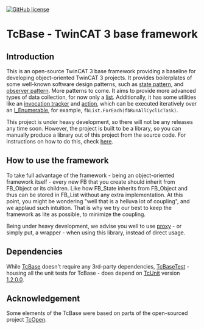 ﻿[![GitHub license](https://img.shields.io/github/license/Naereen/StrapDown.js.svg)](https://github.com/ahuca/TcBase/blob/main/LICENSE)

# TcBase - TwinCAT 3 base framework

## Introduction

This is an open-source TwinCAT 3 base framework providing a baseline for developing object-oriented TwinCAT 3 projects. It provides boilerplates of some well-known software design patterns, such as [state pattern](https://en.wikipedia.org/wiki/State_pattern), and [observer pattern](https://en.wikipedia.org/wiki/Observer_pattern). More patterns to come. It aims to provide more advanced types of data collection, for now only a [list](https://github.com/ahuca/TcBase/blob/main/TcBase/TcBase/TcBase/Collection/FB_List.TcPOU). Additionally, it has some utilities like an [invocation tracker](https://github.com/ahuca/TcBase/tree/main/TcBase/TcBase/TcBase/Invocation%20Control) and [action](https://github.com/ahuca/TcBase/tree/main/TcBase/TcBase/TcBase/Action), which can be executed iteratively over an [I_Enumerable](https://github.com/ahuca/TcBase/blob/main/TcBase/TcBase/TcBase/Collection/I_Enumerable.TcIO), for example, `fbList.ForEach(fbRunAllCyclicTask)`.

This project is under heavy development, so there will not be any releases any time soon. However, the project is built to be a library, so you can manually produce a library out of this project from the source code. For instructions on how to do this, check [here](https://infosys.beckhoff.com/english.php?content=../content/1033/tc3_plc_intro/4189255051.html&id=).

## How to use the framework

To take full advantage of the framework - being an object-oriented framework itself - every new FB that you create should inherit from FB_Object or its children. Like how FB_State inherits from FB_Object and thus can be stored in FB_List without any extra implementation. At this point, you might be wondering "well that is a helluva lot of coupling", and we applaud such intuition. That is why we try our best to keep the framework as lite as possible, to minimize the coupling.

Being under heavy development, we advise you well to use [proxy](https://en.wikipedia.org/wiki/Proxy_pattern) - or simply put, a wrapper - when using this library, instead of direct usage.

## Dependencies

While [TcBase](https://github.com/ahuca/TcBase/tree/main/TcBase) doesn't require any 3rd-party dependencies, [TcBaseTest](https://github.com/ahuca/TcBase/tree/main/TcBaseTest) - housing all the unit tests for TcBase - does depend on [TcUnit](https://github.com/tcunit/TcUnit) version [1.2.0.0](https://github.com/tcunit/TcUnit/releases/tag/1.2.0.0).

## Acknowledgement

Some elements of the TcBase were based on parts of the open-sourced project [TcOpen](https://github.com/TcOpenGroup/TcOpen).
